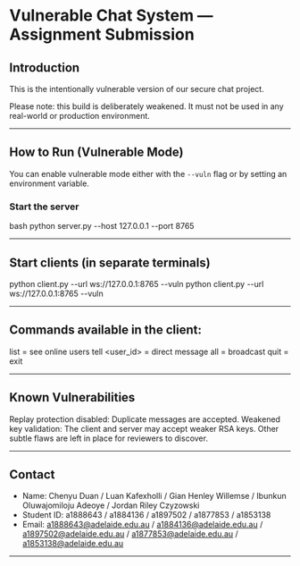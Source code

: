 # Vulnerable Chat System — Assignment Submission

## Introduction
This is the intentionally vulnerable version of our secure chat project.  

Please note: this build is deliberately weakened. It must not be used in any real-world or production environment.

---

## How to Run (Vulnerable Mode)
You can enable vulnerable mode either with the `--vuln` flag or by setting an environment variable.

### Start the server
bash
python server.py --host 127.0.0.1 --port 8765

---

## Start clients (in separate terminals)
python client.py --url ws://127.0.0.1:8765 --vuln
python client.py --url ws://127.0.0.1:8765 --vuln

---

## Commands available in the client:

list = see online users
tell <user_id> <msg> = direct message
all <msg> = broadcast
quit = exit

---

## Known Vulnerabilities

Replay protection disabled: Duplicate messages are accepted.
Weakened key validation: The client and server may accept weaker RSA keys.
Other subtle flaws are left in place for reviewers to discover.

---

## Contact

- Name: Chenyu Duan / Luan Kafexholli / Gian Henley Willemse / Ibunkun Oluwajomiloju Adeoye / Jordan Riley Czyzowski
- Student ID: a1888643 / a1884136 / a1897502 / a1877853 / a1853138
- Email: a1888643@adelaide.edu.au / a1884136@adelaide.edu.au / a1897502@adelaide.edu.au / a1877853@adelaide.edu.au / a1853138@adelaide.edu.au

----















